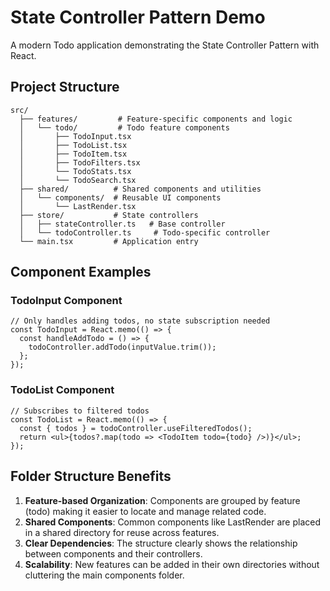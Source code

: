 # State Controller Pattern Demo

A modern Todo application demonstrating the State Controller Pattern with React.

## Project Structure

```
src/
  ├── features/         # Feature-specific components and logic
  │   └── todo/         # Todo feature components
  │       ├── TodoInput.tsx
  │       ├── TodoList.tsx
  │       ├── TodoItem.tsx
  │       ├── TodoFilters.tsx
  │       └── TodoStats.tsx
  │       └── TodoSearch.tsx
  ├── shared/          # Shared components and utilities
  │   └── components/  # Reusable UI components
  │       └── LastRender.tsx
  ├── store/           # State controllers
  │   ├── stateController.ts   # Base controller
  │   └── todoController.ts     # Todo-specific controller
  └── main.tsx         # Application entry
```

## Component Examples

### TodoInput Component
```tsx
// Only handles adding todos, no state subscription needed
const TodoInput = React.memo(() => {
  const handleAddTodo = () => {
    todoController.addTodo(inputValue.trim());
  };
});
```

### TodoList Component
```tsx
// Subscribes to filtered todos
const TodoList = React.memo(() => {
  const { todos } = todoController.useFilteredTodos();
  return <ul>{todos?.map(todo => <TodoItem todo={todo} />)}</ul>;
});
```

## Folder Structure Benefits

1. **Feature-based Organization**: Components are grouped by feature (todo) making it easier to locate and manage related code.
2. **Shared Components**: Common components like LastRender are placed in a shared directory for reuse across features.
3. **Clear Dependencies**: The structure clearly shows the relationship between components and their controllers.
4. **Scalability**: New features can be added in their own directories without cluttering the main components folder.

